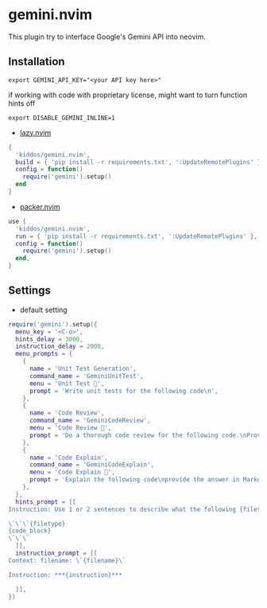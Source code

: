 # gemini.nvim

This plugin try to interface Google's Gemini API into neovim.


## Installation

```shell
export GEMINI_API_KEY="<your API key here>"
```

if working with code with proprietary license, might want to turn function hints off

```shell
export DISABLE_GEMINI_INLINE=1
```

* [lazy.nvim](https://github.com/folke/lazy.nvim)

```lua
{
  'kiddos/gemini.nvim',
  build = { 'pip install -r requirements.txt', ':UpdateRemotePlugins' },
  config = function()
    require('gemini').setup()
  end
}
```


* [packer.nvim](https://github.com/wbthomason/packer.nvim)


```lua
use {
  'kiddos/gemini.nvim',
  run = { 'pip install -r requirements.txt', ':UpdateRemotePlugins' },
  config = function()
    require('gemini').setup()
  end,
}
```

## Settings

- default setting

```lua
require('gemini').setup({
  menu_key = '<C-o>',
  hints_delay = 3000,
  instruction_delay = 2000,
  menu_prompts = {
    {
      name = 'Unit Test Generation',
      command_name = 'GeminiUnitTest',
      menu = 'Unit Test 🚀',
      prompt = 'Write unit tests for the following code\n',
    },
    {
      name = 'Code Review',
      command_name = 'GeminiCodeReview',
      menu = 'Code Review 📜',
      prompt = 'Do a thorough code review for the following code.\nProvide detail explaination and sincere comments.\n',
    },
    {
      name = 'Code Explain',
      command_name = 'GeminiCodeExplain',
      menu = 'Code Explain 👻',
      prompt = 'Explain the following code\nprovide the answer in Markdown\n',
    },
  },
  hints_prompt = [[
Instruction: Use 1 or 2 sentences to describe what the following {filetype} function does:

\`\`\`{filetype}
{code_block}
\`\`\`
  ]],
  instruction_prompt = [[
Context: filename: \`{filename}\`

Instruction: ***{instruction}***

  ]],
})
```

